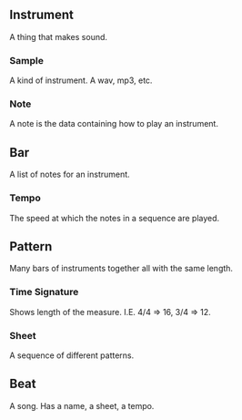 ## Instrument

A thing that makes sound. 

### Sample

A kind of instrument. A wav, mp3, etc.

### Note

A note is the data containing how to play an instrument. 

## Bar

A list of notes for an instrument. 

### Tempo

The speed at which the notes in a sequence are played.

## Pattern

Many bars of instruments together all with the same length.

### Time Signature

Shows length of the measure. I.E. 4/4 => 16, 3/4 => 12.

### Sheet

A sequence of different patterns.

## Beat

A song. Has a name, a sheet, a tempo. 

